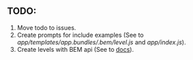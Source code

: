 TODO:
-----

1. Move todo to issues.
2. Create prompts for include examples (See to *app/templates/app.bundles/.bem/level.js* and *app/index.js*).
3. Create levels with BEM api (See to [docs](http://ru.bem.info/tools/bem/bem-tools/api/)).